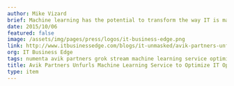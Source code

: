```yaml
---
author: Mike Vizard
brief: Machine learning has the potential to transform the way IT is managed by applying automation at an unprecedented level of scale, so it was only a matter of time before an IT management
date: 2015/10/06
featured: false
image: /assets/img/pages/press/logos/it-business-edge.png
link: http://www.itbusinessedge.com/blogs/it-unmasked/avik-partners-unfurls-machine-learning-service-to-optimize-it-operations.html
org: IT Business Edge
tags: numenta avik partners grok stream machine learning service optimize it operations htm hierarchical temporal memory
title: Avik Partners Unfurls Machine Learning Service to Optimize IT Operations
type: item
---
```

